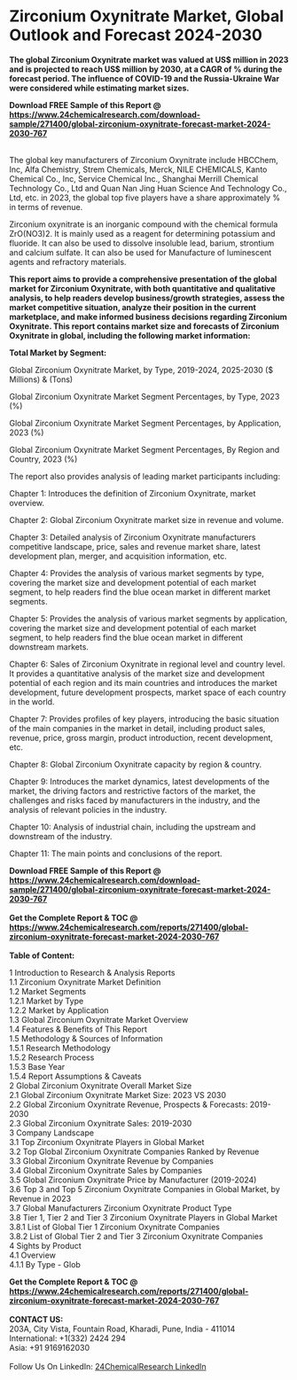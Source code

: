 <h1>Zirconium Oxynitrate Market, Global Outlook and Forecast 2024-2030</h1><p><strong>The global Zirconium Oxynitrate market was valued at US$ million in 2023 and is projected to reach US$ million by 2030, at a CAGR of % during the forecast period. The influence of COVID-19 and the Russia-Ukraine War were considered while estimating market sizes.</strong></p><p>
</p><p></p><div><b>Download FREE Sample of this Report @ 
            <a href="https://www.24chemicalresearch.com/download-sample/271400/global-zirconium-oxynitrate-forecast-market-2024-2030-767">
            https://www.24chemicalresearch.com/download-sample/271400/global-zirconium-oxynitrate-forecast-market-2024-2030-767</a></b></div><br><p>
The global key manufacturers of Zirconium Oxynitrate include HBCChem, Inc, Alfa Chemistry, Strem Chemicals, Merck, NILE CHEMICALS, Kanto Chemical Co., Inc, Service Chemical Inc., Shanghai Merrill Chemical Technology Co., Ltd and Quan Nan Jing Huan Science And Technology Co., Ltd, etc. in 2023, the global top five players have a share approximately % in terms of revenue.</p><p>
Zirconium oxynitrate is an inorganic compound with the chemical formula ZrO(NO3)2. It is mainly used as a reagent for determining potassium and fluoride. It can also be used to dissolve insoluble lead, barium, strontium and calcium sulfate. It can also be used for Manufacture of luminescent agents and refractory materials.</p><p>
<strong>This report aims to provide a comprehensive presentation of the global market for Zirconium Oxynitrate, with both quantitative and qualitative analysis, to help readers develop business/growth strategies, assess the market competitive situation, analyze their position in the current marketplace, and make informed business decisions regarding Zirconium Oxynitrate. This report contains market size and forecasts of Zirconium Oxynitrate in global, including the following market information:</strong></p><p>
</p><p>
<strong>Total Market by Segment:</strong></p><p>
Global Zirconium Oxynitrate Market, by Type, 2019-2024, 2025-2030 ($ Millions) &amp; (Tons)</p><p>
Global Zirconium Oxynitrate Market Segment Percentages, by Type, 2023 (%)</p><p>
</p><p>
Global Zirconium Oxynitrate Market Segment Percentages, by Application, 2023 (%)</p><p>
</p><p>
Global Zirconium Oxynitrate Market Segment Percentages, By Region and Country, 2023 (%)</p><p>
</p><p>
The report also provides analysis of leading market participants including:</p><p>
</p><p>
</p><p>
Chapter 1: Introduces the definition of Zirconium Oxynitrate, market overview.</p><p>
Chapter 2: Global Zirconium Oxynitrate market size in revenue and volume.</p><p>
Chapter 3: Detailed analysis of Zirconium Oxynitrate manufacturers competitive landscape, price, sales and revenue market share, latest development plan, merger, and acquisition information, etc.</p><p>
Chapter 4: Provides the analysis of various market segments by type, covering the market size and development potential of each market segment, to help readers find the blue ocean market in different market segments.</p><p>
Chapter 5: Provides the analysis of various market segments by application, covering the market size and development potential of each market segment, to help readers find the blue ocean market in different downstream markets.</p><p>
Chapter 6: Sales of Zirconium Oxynitrate in regional level and country level. It provides a quantitative analysis of the market size and development potential of each region and its main countries and introduces the market development, future development prospects, market space of each country in the world.</p><p>
Chapter 7: Provides profiles of key players, introducing the basic situation of the main companies in the market in detail, including product sales, revenue, price, gross margin, product introduction, recent development, etc.</p><p>
Chapter 8: Global Zirconium Oxynitrate capacity by region &amp; country.</p><p>
Chapter 9: Introduces the market dynamics, latest developments of the market, the driving factors and restrictive factors of the market, the challenges and risks faced by manufacturers in the industry, and the analysis of relevant policies in the industry.</p><p>
Chapter 10: Analysis of industrial chain, including the upstream and downstream of the industry.</p><p>
Chapter 11: The main points and conclusions of the report.</p><div><b>Download FREE Sample of this Report @ 
            <a href="https://www.24chemicalresearch.com/download-sample/271400/global-zirconium-oxynitrate-forecast-market-2024-2030-767">
            https://www.24chemicalresearch.com/download-sample/271400/global-zirconium-oxynitrate-forecast-market-2024-2030-767</a></b></div><br><div><b>Get the Complete Report & TOC @ 
            <a href="https://www.24chemicalresearch.com/reports/271400/global-zirconium-oxynitrate-forecast-market-2024-2030-767">
            https://www.24chemicalresearch.com/reports/271400/global-zirconium-oxynitrate-forecast-market-2024-2030-767</a></b></div><br>
            <b>Table of Content:</b><p>1 Introduction to Research & Analysis Reports<br />
    1.1 Zirconium Oxynitrate Market Definition<br />
    1.2 Market Segments<br />
        1.2.1 Market by Type<br />
        1.2.2 Market by Application<br />
    1.3 Global Zirconium Oxynitrate Market Overview<br />
    1.4 Features & Benefits of This Report<br />
    1.5 Methodology & Sources of Information<br />
        1.5.1 Research Methodology<br />
        1.5.2 Research Process<br />
        1.5.3 Base Year<br />
        1.5.4 Report Assumptions & Caveats<br />
2 Global Zirconium Oxynitrate Overall Market Size<br />
    2.1 Global Zirconium Oxynitrate Market Size: 2023 VS 2030<br />
    2.2 Global Zirconium Oxynitrate Revenue, Prospects & Forecasts: 2019-2030<br />
    2.3 Global Zirconium Oxynitrate Sales: 2019-2030<br />
3 Company Landscape<br />
    3.1 Top Zirconium Oxynitrate Players in Global Market<br />
    3.2 Top Global Zirconium Oxynitrate Companies Ranked by Revenue<br />
    3.3 Global Zirconium Oxynitrate Revenue by Companies<br />
    3.4 Global Zirconium Oxynitrate Sales by Companies<br />
    3.5 Global Zirconium Oxynitrate Price by Manufacturer (2019-2024)<br />
    3.6 Top 3 and Top 5 Zirconium Oxynitrate Companies in Global Market, by Revenue in 2023<br />
    3.7 Global Manufacturers Zirconium Oxynitrate Product Type<br />
    3.8 Tier 1, Tier 2 and Tier 3 Zirconium Oxynitrate Players in Global Market<br />
        3.8.1 List of Global Tier 1 Zirconium Oxynitrate Companies<br />
        3.8.2 List of Global Tier 2 and Tier 3 Zirconium Oxynitrate Companies<br />
4 Sights by Product<br />
    4.1 Overview<br />
        4.1.1 By Type - Glob</p><div><b>Get the Complete Report & TOC @ 
            <a href="https://www.24chemicalresearch.com/reports/271400/global-zirconium-oxynitrate-forecast-market-2024-2030-767">
            https://www.24chemicalresearch.com/reports/271400/global-zirconium-oxynitrate-forecast-market-2024-2030-767</a></b></div><br><b>CONTACT US:</b><br>
            203A, City Vista, Fountain Road, Kharadi, Pune, India - 411014<br>
            International: +1(332) 2424 294<br>
            Asia: +91 9169162030 <br><br>
            Follow Us On LinkedIn: <a href="https://www.linkedin.com/company/24chemicalresearch/">24ChemicalResearch LinkedIn</a>